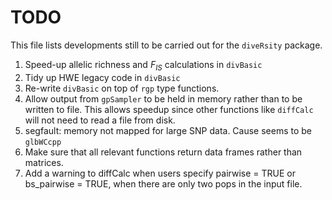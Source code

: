 # TODO

This file lists developments still to be carried out for the `diveRsity` package.

1. Speed-up allelic richness and $F_{IS}$ calculations in `divBasic`
2. Tidy up HWE legacy code in `divBasic`
3. Re-write `divBasic` on top of `rgp` type functions.
4. Allow output from `gpSampler` to be held in memory rather than to be written to file. This allows speedup since other functions like `diffCalc` will not need to read a file from disk.
5. segfault: memory not mapped for large SNP data. Cause seems to be `glbWCcpp`
6. Make sure that all relevant functions return data frames rather than matrices.
7. Add a warning to diffCalc when users specify pairwise = TRUE or bs_pairwise = TRUE, when there are only two pops in the input file.